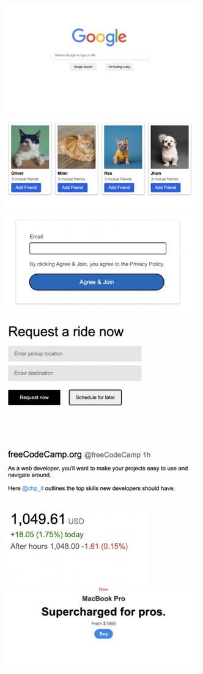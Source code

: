 <br>
<img src="Post-100/google.png" width="680px" margin-right="40px"> 

<img src="Post-100/facebook.png">
<img src="Post-100/login.png">
<img src="Post-100/uber.png" width="380px">
<img src="Post-100/post.png" width="580px">
<img src="Post-100/stock.png" width="380px">
<img src="Post-100/macbook.png">

